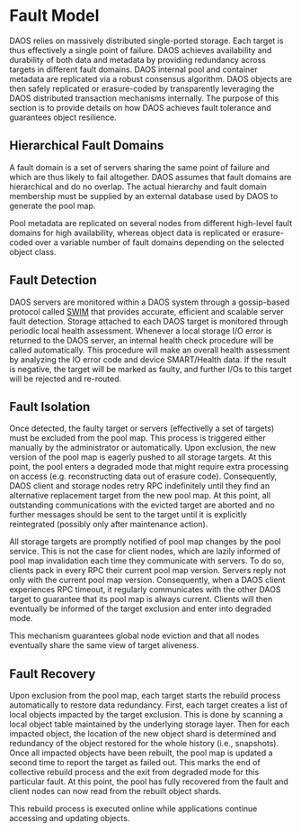 <a id="4.3"></a>
# Fault Model

DAOS relies on massively distributed single-ported storage. Each target is thus effectively a single point of failure. DAOS achieves availability and durability of both data and metadata by providing redundancy across targets in different fault domains. DAOS internal pool and container metadata are replicated via a robust consensus algorithm. DAOS objects are then safely replicated or erasure-coded by transparently leveraging the DAOS distributed transaction mechanisms internally. The purpose of this section is to provide details on how DAOS achieves fault tolerance and guarantees object resilience.

<a id="4.3.1"></a>
## Hierarchical Fault Domains

A fault domain is a set of servers sharing the same point of failure and which are thus likely to fail altogether. DAOS assumes that fault domains are hierarchical and do no overlap. The actual hierarchy and fault domain membership must be supplied by an external database used by DAOS to generate the pool map.

Pool metadata are replicated on several nodes from different high-level fault domains for high availability, whereas object data is replicated or erasure-coded over a variable number of fault domains depending on the selected object class.

<a id="4.3.2"></a>
## Fault Detection

DAOS servers are monitored within a DAOS system through a gossip-based protocol called [SWIM](http://ieeexplore.ieee.org/stamp/stamp.jsp?arnumber=1028914) that provides accurate, efficient and scalable server fault detection.
Storage attached to each DAOS target is monitored through periodic local health assessment. Whenever a local storage I/O error is returned to the DAOS server, an internal health check procedure will be called automatically. This procedure will make an overall health assessment by analyzing the IO error code and device SMART/Health data. If the result is negative, the target will be marked as faulty, and further I/Os to this target will be rejected and re-routed.

<a id="4.3.3"></a>
## Fault Isolation

Once detected, the faulty target or servers (effectivelly a set of targets) must be excluded from the pool map. This process is triggered either manually by the administrator or automatically. Upon exclusion, the new version of the pool map is eagerly pushed to all storage targets. At this point, the pool enters a degraded mode that might require extra processing on access (e.g. reconstructing data out of erasure code). Consequently, DAOS client and storage nodes retry RPC indefinitely until they find an alternative replacement target from the new pool map. At this point, all outstanding communications with the evicted target are aborted and no further messages should be sent to the target until it is explicitly reintegrated (possibly only after maintenance action).

All storage targets are promptly notified of pool map changes by the pool service. This is not the case for client nodes, which are lazily informed of pool map invalidation each time they communicate with servers. To do so, clients pack in every RPC their current pool map version. Servers reply not only with the current pool map version. Consequently, when a DAOS client experiences RPC timeout, it regularly communicates with the other DAOS target to guarantee that its pool map is always current. Clients will then eventually be informed of the target exclusion and enter into degraded mode.

This mechanism guarantees global node eviction and that all nodes eventually share the same view of target aliveness.

<a id="4.3.4"></a>
## Fault Recovery

Upon exclusion from the pool map, each target starts the rebuild process automatically to restore data redundancy. First, each target creates a list of local objects impacted by the target exclusion. This is done by scanning a local object table maintained by the underlying storage layer. Then for each impacted object, the location of the new object shard is determined and redundancy of the object restored for the whole history (i.e., snapshots). Once all impacted objects have been rebuilt, the pool map is updated a second time to report the target as failed out. This marks the end of collective rebuild process and the exit from degraded mode for this particular fault. At this point, the pool has fully recovered from the fault and client nodes can now read from the rebuilt object shards.

This rebuild process is executed online while applications continue accessing and updating objects.


